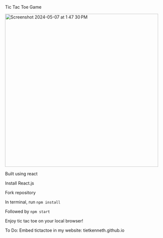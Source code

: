 Tic Tac Toe Game

<img width="503" alt="Screenshot 2024-05-07 at 1 47 30 PM" src="https://github.com/tietkenneth/TicTacToe/assets/65835355/fc0724db-d5c2-486d-9016-92bd99a3af44">

Built using react

Install React.js

Fork repository

In terminal, run ```npm install```

Followed by ```npm start```

Enjoy tic tac toe on your local browser!

To Do:
Embed tictactoe in my website: tietkenneth.github.io
